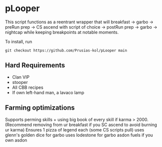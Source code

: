 # pLooper
This script functions as a reentrant wrapper that will breakfast -> garbo -> preRun prep -> CS ascend with script of choice -> postRun prep -> garbo -> nightcap while keeping breakpoints at notable moments.

To install, run   
```
git checkout https://github.com/Prusias-kol/pLooper main
```   

## Hard Requirements
- Clan VIP
- stooper
- All CBB recipes
- If own left-hand man, a lavaco lamp

## Farming optimizations
Supports perming skills + using big book of every skill if karma > 2000. (Recommend removing from ur breakfast if you SC ascend to avoid burning ur karma)
Ensures 1 pizza of legend each (some CS scripts pull)
uses glenn's golden dice for garbo
uses lodestone for garbo
asdon fuels if you own asdon
